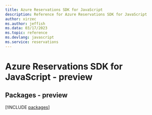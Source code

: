 ```yaml
---
title: Azure Reservations SDK for JavaScript
description: Reference for Azure Reservations SDK for JavaScript
author: xirzec
ms.author: jeffish
ms.data: 03/17/2023
ms.topic: reference
ms.devlang: javascript
ms.service: reservations
---
```

# Azure Reservations SDK for JavaScript - preview
## Packages - preview
[!INCLUDE [packages](reservations-index.md)]